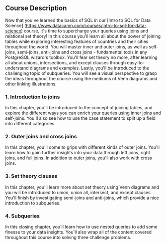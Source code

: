 ## Course Description
Now that you've learned the basics of SQL in our [Intro to SQL for Data Science] (https://www.datacamp.com/courses/intro-to-sql-for-data-science) course, it's time to supercharge your queries using joins and relational set theory! In this course you'll learn all about the power of joining tables while exploring interesting features of countries and their cities throughout the world. You will master inner and outer joins, as well as self-joins, semi-joins, anti-joins and cross joins - fundamental tools in any PostgreSQL wizard's toolbox. You'll fear set theory no more, after learning all about unions, intersections, and except clauses through easy-to-understand diagrams and examples. Lastly, you'll be introduced to the challenging topic of subqueries. You will see a visual perspective to grasp the ideas throughout the course using the mediums of Venn diagrams and other linking illustrations.

### 1. Introduction to joins
In this chapter, you'll be introduced to the concept of joining tables, and explore the different ways you can enrich your queries using inner joins and self-joins. You'll also see how to use the case statement to split up a field into different categories.

### 2. Outer joins and cross joins
In this chapter, you'll come to grips with different kinds of outer joins. You'll learn how to gain further insights into your data through left joins, right joins, and full joins. In addition to outer joins, you'll also work with cross joins.

### 3. Set theory clauses
In this chapter, you'll learn more about set theory using Venn diagrams and you will be introduced to union, union all, intersect, and except clauses. You'll finish by investigating semi-joins and anti-joins, which provide a nice introduction to subqueries.

### 4. Subqueries
In this closing chapter, you'll learn how to use nested queries to add some finesse to your data insights. You'll also wrap all of the content covered throughout this course into solving three challenge problems.